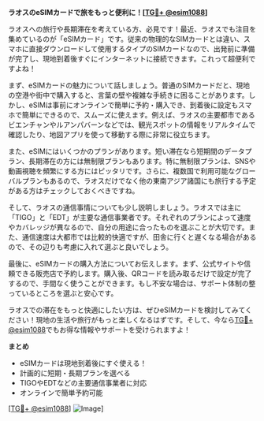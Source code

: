 **ラオスのeSIMカードで旅をもっと便利に！[[TG💪+ @esim1088](https://t.me/s/esim1088)]**

ラオスへの旅行や長期滞在を考えている方、必見です！最近、ラオスでも注目を集めているのが「eSIMカード」です。従来の物理的なSIMカードとは違い、スマホに直接ダウンロードして使用するタイプのSIMカードなので、出発前に準備が完了し、現地到着後すぐにインターネットに接続できます。これって超便利ですよね！

まず、eSIMカードの魅力について話しましょう。普通のSIMカードだと、現地の空港や街中で購入すると、言葉の壁や複雑な手続きに困ることがあります。しかし、eSIMは事前にオンラインで簡単に予約・購入でき、到着後に設定もスマホで簡単にできるので、スムーズに使えます。例えば、ラオスの主要都市であるビエンチャンやルアンパバーンなどでは、観光スポットの情報をリアルタイムで確認したり、地図アプリを使って移動する際に非常に役立ちます。

また、eSIMにはいくつかのプランがあります。短い滞在なら短期間のデータプラン、長期滞在の方には無制限プランもあります。特に無制限プランは、SNSや動画視聴を頻繁にする方にはピッタリです。さらに、複数国で利用可能なグローバルプランもあるので、ラオスだけでなく他の東南アジア諸国にも旅行する予定がある方はチェックしておくべきですね。

そして、ラオスの通信事情についても少し説明しましょう。ラオスでは主に「TIGO」と「EDT」が主要な通信事業者です。それぞれのプランによって速度やカバレッジが異なるので、自分の用途に合ったものを選ぶことが大切です。また、通信速度は大都市では比較的快適ですが、田舎に行くと遅くなる場合があるので、その辺りも考慮に入れて選ぶと良いでしょう。

最後に、eSIMカードの購入方法についてお伝えします。まず、公式サイトや信頼できる販売店で予約します。購入後、QRコードを読み取るだけで設定が完了するので、手間なく使うことができます。もし不安な場合は、サポート体制の整っているところを選ぶと安心です。

ラオスでの滞在をもっと快適にしたい方は、ぜひeSIMカードを検討してみてください！現地の生活や旅行がもっと楽しくなるはずです。そして、今なら[TG💪+ @esim1088](https://t.me/s/esim1088)でもお得な情報やサポートを受けられますよ！

**まとめ**
- eSIMカードは現地到着後にすぐ使える！
- 計画的に短期・長期プランを選べる
- TIGOやEDTなどの主要通信事業者に対応
- オンラインで簡単予約可能

[[TG💪+ @esim1088](https://t.me/s/esim1088)] ![Image](https://i.postimg.cc/Y0z9fWf4/image.png)]